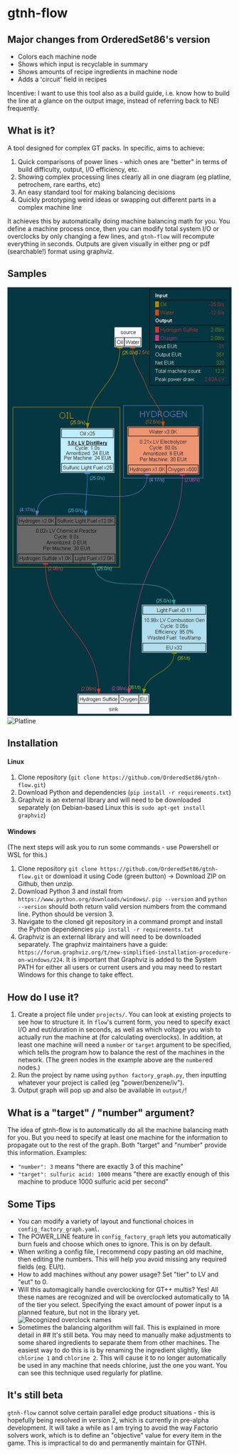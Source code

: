 # gtnh-flow

## Major changes from OrderedSet86's version

- Colors each machine node
- Shows which input is recyclable in summary
- Shows amounts of recipe ingredients in machine node
- Adds a 'circuit' field in recipes

Incentive: I want to use this tool also as a build guide, i.e. know how to build the line
at a glance on the output image, instead of referring back to NEI frequently.

## What is it?

A tool designed for complex GT packs. In specific, aims to achieve:

1. Quick comparisons of power lines - which ones are "better" in terms of build difficulty, output, I/O efficiency, etc.
2. Showing complex processing lines clearly all in one diagram (eg platline, petrochem, rare earths, etc)
3. An easy standard tool for making balancing decisions
4. Quickly prototyping weird ideas or swapping out different parts in a complex machine line

It achieves this by automatically doing machine balancing math for you. You define a machine process once, then you can modify total system I/O or overclocks by only changing a few lines, and `gtnh-flow` will recompute everything in seconds. Outputs are given visually in either png or pdf (searchable!) format using graphviz.

## Samples

![Light Fuel w/inefficient hydrogen source](samples/light_fuel.jpg)
![Platline](samples/228_platline.png)

## Installation

#### Linux

1. Clone repository (`git clone https://github.com/OrderedSet86/gtnh-flow.git`)
2. Download Python and dependencies (`pip install -r requirements.txt`)
3. Graphviz is an external library and will need to be downloaded separately (on Debian-based Linux this is `sudo apt-get install graphviz`)

#### Windows

(The next steps will ask you to run some commands - use Powershell or WSL for this.)
1. Clone repository `git clone https://github.com/OrderedSet86/gtnh-flow.git` or download it using Code (green button) -> Download ZIP on Github, then unzip.
2. Download Python 3 and install from `https://www.python.org/downloads/windows/`. `pip --version` and `python --version` should both return valid version numbers from the command line. Python should be version 3.
3. Navigate to the cloned git repository in a command prompt and install the Python dependencies `pip install -r requirements.txt`
4. Graphviz is an external library and will need to be downloaded separately. The graphviz maintainers have a guide: `https://forum.graphviz.org/t/new-simplified-installation-procedure-on-windows/224`. It is important that Graphviz is added to the System PATH for either all users or current users and you may need to restart Windows for this change to take effect.

## How do I use it?
1. Create a project file under `projects/`. You can look at existing projects to see how to structure it. In `flow`'s current form, you need to specify exact I/O and eut/duration in seconds, as well as which voltage you wish to actually run the machine at (for calculating overclocks). In addition, at least one machine will need a `number` or `target` argument to be specified, which tells the program how to balance the rest of the machines in the network. (The green nodes in the example above are the `number`ed nodes.)
2. Run the project by name using `python factory_graph.py`, then inputting whatever your project is called (eg "power/benzene/iv").
3. Output graph will pop up and also be available in `output/`!

## What is a "target" / "number" argument?
The idea of gtnh-flow is to automatically do all the machine balancing math for you. But you need to specify at least one machine for the information to propagate out to the rest of the graph. Both "target" and "number" provide this information. Examples:
- `"number": 3` means "there are exactly 3 of this machine"
- `"target": sulfuric acid: 1000` means "there are exactly enough of this machine to produce 1000 sulfuric acid per second"

## Some Tips
+ You can modify a variety of layout and functional choices in `config_factory_graph.yaml`.
+ The POWER_LINE feature in `config_factory_graph` lets you automatically burn fuels and choose which ones to ignore. This is on by default.
+ When writing a config file, I recommend copy pasting an old machine, then editing the numbers. This will help you avoid missing any required fields (eg. EU/t).
+ How to add machines without any power usage? Set "tier" to LV and "eut" to 0.
+ Will this automagically handle overclocking for GT++ multis? Yes! All these names are recognized and will be overclocked automatically to 1A of the tier you select. Specifying the exact amount of power input is a planned feature, but not in the library yet.
![Recognized overclock names](samples/recognized_ocs.png)
+ Sometimes the balancing algorithm will fail. This is explained in more detail in ## It's still beta. You may need to manually make adjustments to some shared ingredients to separate them from other machines. The easiest way to do this is is by renaming the ingredient slightly, like `chlorine 1` and `chlorine 2`. This will cause it to no longer automatically be used in any machine that needs chlorine, just the one you want. You can see this technique used regularly for platline.

## It's still beta
`gtnh-flow` cannot solve certain parallel edge product situations - this is hopefully being resolved in version 2, which is currently in pre-alpha development. It will take a while as I am trying to avoid the way Factorio solvers work, which is to define an "objective" value for every item in the game. This is impractical to do and permanently maintain for GTNH.
